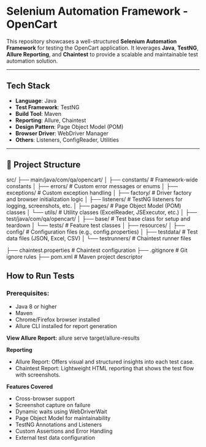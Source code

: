 # Selenium Automation Framework - OpenCart

This repository showcases a well-structured **Selenium Automation Framework** for testing the OpenCart application. It leverages **Java**, **TestNG**, **Allure Reporting**, and **Chaintest** to provide a scalable and maintainable test automation solution.

------------------

## Tech Stack

- **Language**: Java  
- **Test Framework**: TestNG  
- **Build Tool**: Maven  
- **Reporting**: Allure, Chaintest  
- **Design Pattern**: Page Object Model (POM)  
- **Browser Driver**: WebDriver Manager  
- **Others**: Listeners, ConfigReader, Utilities

---

## 📁 Project Structure

src/
├── main/java/com/qa/opencart/
│   ├── constants/          # Framework-wide constants
│   ├── errors/             # Custom error messages or enums
│   ├── exceptions/         # Custom exception handling
│   ├── factory/            # Driver factory and browser initialization logic
│   ├── listeners/          # TestNG listeners for logging, screenshots, etc.
│   ├── pages/              # Page Object Model (POM) classes
│   └── utils/              # Utility classes (ExcelReader, JSExecutor, etc.)
│
├── test/java/com/qa/opencart/
│   ├── base/               # Test base class for setup and teardown
│   └── tests/              # Feature test classes
│
├── resources/
│   ├── config/             # Configuration files (e.g., config.properties)
│   ├── testdata/           # Test data files (JSON, Excel, CSV)
│   └── testrunners/        # Chaintest runner files

├── chaintest.properties    # Chaintest configuration
├── .gitignore              # Git ignore rules
├── pom.xml                 # Maven project descriptor

## How to Run Tests

### Prerequisites:
- Java 8 or higher
- Maven
- Chrome/Firefox browser installed
- Allure CLI installed for report generation

**View Allure Report:**
allure serve target/allure-results

**Reporting**
- Allure Report: Offers visual and structured insights into each test case.
- Chaintest Report: Lightweight HTML reporting that shows the test flow with screenshots.

**Features Covered**
- Cross-browser support 
- Screenshot capture on failure
- Dynamic waits using WebDriverWait
- Page Object Model for maintainability
- TestNG Annotations and Listeners
- Custom Assertions and Error Handling
- External test data configuration

  
